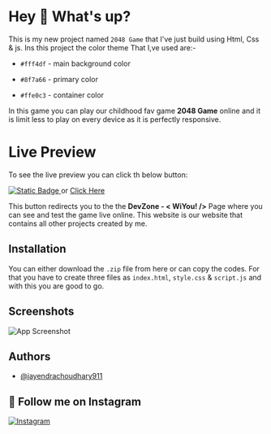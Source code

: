 
# Hey 👋 What's up?
This is my new project named `2048 Game` that I've just build using Html, Css & js.
Ins this project  the color theme That I,ve used are:-
- `#fff4df` - main background color 
- `#8f7a66` - primary color

- `#ffe0c3` - container color

In this game you can play our childhood fav game **2048 Game** online and it is limit less to play on every device as it is perfectly responsive.

# Live Preview
To see the live preview you can click th below button:

[![Static Badge](https://img.shields.io/badge/Live-Preview)
](https://sites.google.com/view/devzonebywiyou/2048-game?authuser=0) or [Click Here](https://sites.google.com/view/devzonebywiyou/2048-game?authuser=0)

This button redirects you to the the **DevZone - < WiYou! />** Page where you can see and test the game live online. This website is our website that contains all other projects created by me.
## Installation

You can either download the `.zip` file from here or can copy the codes. For that you have to create three files as `index.html`, `style.css` & `script.js` and with this you are good to go.


    
## Screenshots

![App Screenshot]([https://lh3.googleusercontent.com/IJQuSOQQTe288gTBRqGb_pSb76sDEjy8nsukEa58-fzTt0HSoi5m5DGkmJp4aP-dDKnhNJvSvQ5SMD-uDnI3Q12hvIXBCeaZQQpNaO9oHUIesTJDtA9IW8RhB06Af0US=w1280](https://lh4.googleusercontent.com/kncvcdDWQp-ldc1CrahPZFnWXWliD36JrTWZSq1ozGKnN-S2lfX1Fc8S7Up0_-akBiusLkHZiBJWaSOdjeFbD2qOT2UVp9id45EcZSdRnPWpKDcrAdDgooAMjv4tYkmq=w1280))


## Authors

- [@jayendrachoudhary911](https://github.com/Jayendrachoudhary911)


## 🔗 Follow me on Instagram
[![Instagram](https://img.shields.io/badge/Instagram-E4405F?style=for-the-badge&logo=instagram&logoColor=white)](https://www.instagram.com/jayendrachoudhary_111)

